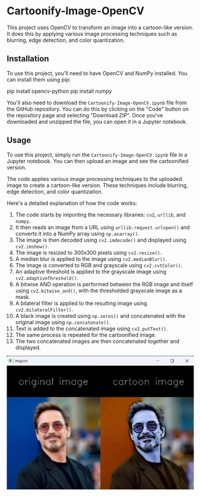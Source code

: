 # Cartoonify-Image-OpenCV

This project uses OpenCV to transform an image into a cartoon-like version. It does this by applying various image processing techniques such as blurring, edge detection, and color quantization.

## Installation

To use this project, you'll need to have OpenCV and NumPy installed. You can install them using pip:

pip install opencv-python
pip install numpy


You'll also need to download the `Cartoonify-Image-OpenCV.ipynb` file from the GitHub repository. You can do this by clicking on the "Code" button on the repository page and selecting "Download ZIP". Once you've downloaded and unzipped the file, you can open it in a Jupyter notebook.

## Usage

To use this project, simply run the `Cartoonify-Image-OpenCV.ipynb` file in a Jupyter notebook. You can then upload an image and see the cartoonified version.

The code applies various image processing techniques to the uploaded image to create a cartoon-like version. These techniques include blurring, edge detection, and color quantization.

Here's a detailed explanation of how the code works:

1. The code starts by importing the necessary libraries: `cv2`, `urllib`, and `numpy`.
2. It then reads an image from a URL using `urllib.request.urlopen()` and converts it into a NumPy array using `np.asarray()`.
3. The image is then decoded using `cv2.imdecode()` and displayed using `cv2.imshow()`.
4. The image is resized to 300x300 pixels using `cv2.resize()`.
5. A median blur is applied to the image using `cv2.medianBlur()`.
6. The image is converted to RGB and grayscale using `cv2.cvtColor()`.
7. An adaptive threshold is applied to the grayscale image using `cv2.adaptiveThreshold()`.
8. A bitwise AND operation is performed between the RGB image and itself using `cv2.bitwise_and()`, with the thresholded grayscale image as a mask.
9. A bilateral filter is applied to the resulting image using `cv2.bilateralFilter()`.
10. A black image is created using `np.zeros()` and concatenated with the original image using `np.concatenate()`.
11. Text is added to the concatenated image using `cv2.putText()`.
12. The same process is repeated for the cartoonified image.
13. The two concatenated images are then concatenated together and displayed.





![output image](image.png)